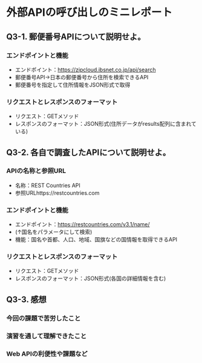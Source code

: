# 外部APIの呼び出しのミニレポート
## Q3-1. 郵便番号APIについて説明せよ。
### エンドポイントと機能
* エンドポイント：https://zipcloud.ibsnet.co.jp/api/search
* 郵便番号API→日本の郵便番号から住所を検索できるAPI
* 郵便番号を指定して住所情報をJSON形式で取得

### リクエストとレスポンスのフォーマット
* リクエスト：GETメソッド
* レスポンスのフォーマット：JSON形式(住所データがresults配列に含まれている)

## Q3-2. 各自で調査したAPIについて説明せよ。
### APIの名称と参照URL
* 名称：REST Countries API
* 参照URLhttps://restcountries.com

### エンドポイントと機能
* エンドポイント：https://restcountries.com/v3.1/name/
* (↑国名をパラメータにして検索)
* 機能：国名や首都、人口、地域、国旗などの国情報を取得できるAPI

### リクエストとレスポンスのフォーマット
* リクエスト：GETメソッド
* レスポンスのフォーマット：JSON形式(各国の詳細情報を含む)

## Q3-3. 感想
### 今回の課題で苦労したこと
### 演習を通して理解できたこと
### Web APIの利便性や課題など


